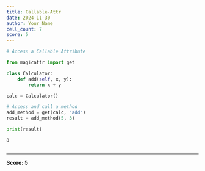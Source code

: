```yaml
---
title: Callable-Attr
date: 2024-11-30
author: Your Name
cell_count: 7
score: 5
---
```


```python
# Access a Callable Attribute
```


```python
from magicattr import get
```


```python
class Calculator:
    def add(self, x, y):
        return x + y


```


```python
calc = Calculator()
```


```python
# Access and call a method
add_method = get(calc, "add")
result = add_method(5, 3)

```


```python
print(result)
```

    8



```python

```


---
**Score: 5**
